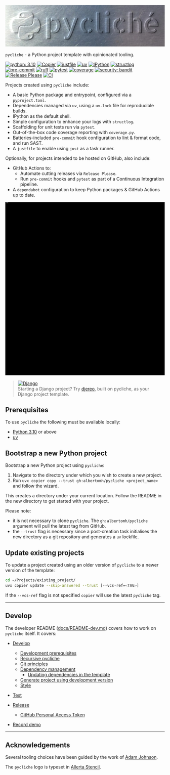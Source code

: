 <!-- markdownlint-disable MD041 first-line-heading/first-line-h1 -->

<!-- markdownlint-disable MD033 no-inline-html -->
<p align="center">
  <!-- markdownlint-disable MD013 line-length -->
  <img src="docs/media/pycliche_wordmark-logo.webp" alt="pycliché logo - a printing plate embossed with the Python logo and the word 'pycliché'"/>
  <!-- markdownlint-enable MD013 line-length -->
</p>

`pycliche` - a Python project template with opinionated tooling.

[![python: 3.10](https://img.shields.io/badge/>=3.10-4584b6?logo=python&logoColor=ffde57)](https://docs.python.org/3.10/whatsnew/3.10.html)
[![Copier](https://img.shields.io/endpoint?url=https://raw.githubusercontent.com/albertomh/pycliche/main/docs/media/copier-badge.json)](https://github.com/copier-org/copier)
[![justfile](https://img.shields.io/badge/🤖_justfile-EFF1F3)](https://github.com/casey/just)
[![uv](https://img.shields.io/endpoint?url=https://raw.githubusercontent.com/astral-sh/uv/main/assets/badge/v0.json&labelColor=261230&color=de60e9)](https://github.com/astral-sh/uv)
[![IPython](https://img.shields.io/badge/IP[y]:-3465a4)](https://ipython.readthedocs.io/en/stable/)
[![structlog](https://img.shields.io/badge/🪵_structlog-b9a198)](https://github.com/hynek/structlog)
[![pre-commit](https://img.shields.io/badge/pre--commit-FAB040?logo=pre-commit&logoColor=1f2d23)](https://github.com/pre-commit/pre-commit)
[![ruff](https://img.shields.io/endpoint?url=https://raw.githubusercontent.com/astral-sh/ruff/main/assets/badge/v2.json&labelColor=261230&color=d8ff64)](https://github.com/astral-sh/ruff)
[![pytest](https://img.shields.io/badge/pytest-0A9EDC?logo=pytest&logoColor=white)](https://github.com/pytest-dev/pytest)
[![coverage](https://img.shields.io/badge/😴_coverage-59aabd)](https://coverage.readthedocs.io/)
[![security: bandit](https://img.shields.io/badge/security-bandit-yellow.svg)](https://github.com/PyCQA/bandit)
[![Release Please](https://img.shields.io/badge/📦_Release_Please-6C97BB)](https://github.com/googleapis/release-please)
[![CI](https://github.com/albertomh/pycliche/actions/workflows/ci.yaml/badge.svg)](https://github.com/albertomh/pycliche/actions/workflows/ci.yaml)

Projects created using `pycliche` include:

- A basic Python package and entrypoint, configured via a `pyproject.toml`.
- Dependencies managed via `uv`, using a `uv.lock` file for reproducible builds.
- IPython as the default shell.
- Simple configuration to enhance your logs with `structlog`.
- Scaffolding for unit tests run via `pytest`.
- Out-of-the-box code coverage reporting with `coverage.py`.
- Batteries-included `pre-commit` hook configuration to lint & format code, and run SAST.
- A `justfile` to enable using `just` as a task runner.

Optionally, for projects intended to be hosted on GitHub, also include:

- GitHub Actions to:
  - Automate cutting releases via `Release Please`.
  - Run `pre-commit` hooks and `pytest` as part of a Continuous Integration pipeline.
- A `dependabot` configuration to keep Python packages & GitHub Actions up to date.

<p align="center">
  <!-- markdownlint-disable MD013 line-length -->
  <img src="docs/media/pycliche-demo-2.9.1.gif" alt="Creating a Python project using pycliche 2.9.1"/>
  <!-- markdownlint-enable MD013 line-length -->
</p>

> [![Django](https://img.shields.io/badge/Django-092E20?logo=django&logoColor=ffffff)](https://docs.djangoproject.com/en/stable/)  
> Starting a Django project? Try [djereo](https://github.com/albertomh/djereo), built on
> pycliche, as your Django project template.

## Prerequisites

To use `pycliche` the following must be available locally:

- [Python 3.10](https://docs.python.org/3.10/) or above
- [uv](https://docs.astral.sh/uv/)

## Bootstrap a new Python project

Bootstrap a new Python project using `pycliche`:

1. Navigate to the directory under which you wish to create a new project.
1. Run `uvx copier copy --trust gh:albertomh/pycliche <project_name>` and follow the wizard.

This creates a directory under your current location. Follow the README in the new directory
to get started with your project.

Please note:

- it is not necessary to clone `pycliche`. The `gh:albertomh/pycliche` argument will pull
  the latest tag from GitHub.
- the `--trust` flag is necessary since a post-creation task initialises the new directory
  as a git repository and generates a `uv` lockfile.

## Update existing projects

To update a project created using an older version of `pycliche` to a newer version of the
template:

```sh
cd ~/Projects/existing_project/
uvx copier update --skip-answered --trust [--vcs-ref=<TAG>]
```

If the `--vcs-ref` flag is not specified `copier` will use the latest `pycliche` tag.

---

## Develop

The developer README ([docs/README-dev.md](docs/README-dev.md)) covers how to work on
`pycliche` itself. It covers:

- [Develop](docs/README-dev.md#develop)
  - [Development prerequisites](docs/README-dev.md#development-prerequisites)
  - [Recursive pycliche](docs/README-dev.md#recursive-pycliche)
  - [Git principles](docs/README-dev.md#git-principles)
  - [Dependency management](docs/README-dev.md#dependency-management)
    - [Updating dependencies in the template](docs/README-dev.md#updating-dependencies-in-the-template)
  - [Generate project using development version](docs/README-dev.md#generate-project-using-development-version)
  - [Style](docs/README-dev.md#style)

- [Test](docs/README-dev.md#test)

- [Release](docs/README-dev.md#release)
  - [GitHub Personal Access Token](docs/README-dev.md#github-personal-access-token)

- [Record demo](docs/README-dev.md#record-demo)

---

## Acknowledgements

Several tooling choices have been guided by the work of [Adam Johnson](https://adamj.eu/tech/).

The `pycliche` logo is typeset in [Allerta Stencil](https://fonts.google.com/specimen/Allerta+Stencil).
